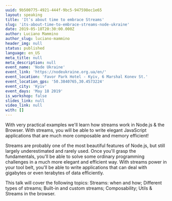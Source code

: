 ```yaml
---
uuid: 9b500775-4921-444f-9bc5-947598ec1e65
layout: speaking
title: 'It’s about time to embrace Streams'
slug: 'its-about-time-to-embrace-streams-node-ukraine'
date: 2019-05-18T20:30:00.000Z
author: Luciano Mammino
author_slug: luciano-mammino
header_img: null
status: published
language: en_US
meta_title: null
meta_description: null
event_name: 'Node Ukraine'
event_link: 'https://nodeukraine.org.ua/en/'
event_location: 'Favor Park Hotel - Kyiv, 6 Marshal Konev St.'
event_location_gps: '50.3840765,30.4573224'
event_city: 'Kyiv'
event_days: 'May 18 2019'
is_workshop: false
slides_link: null
video_link: null
with: []
---
```


With very practical examples we'll learn how streams work in Node.js & the Browser. With streams, you will be able to write elegant JavaScript applications that are much more composable and memory efficient!

Streams are probably one of the most beautiful features of Node.js, but still largely underestimated and rarely used. Once you'll grasp the fundamentals, you'll be able to solve some ordinary programming challenges in a much more elegant and efficient way. With streams power in your tool belt, you'll be able to write applications that can deal with gigabytes or even terabytes of data efficiently.

This talk will cover the following topics: Streams: when and how; Different types of streams; Built-in and custom streams; Composability; Utils & Streams in the browser.

